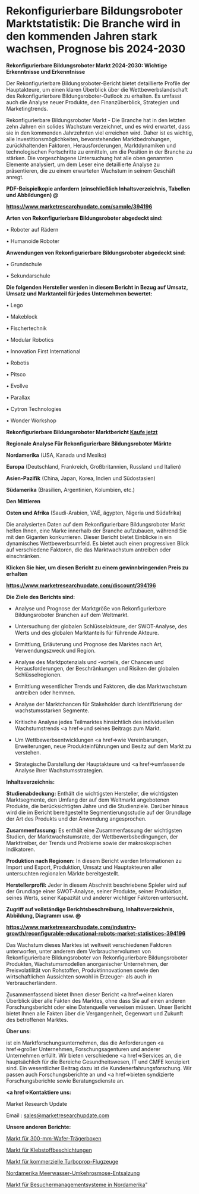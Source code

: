 # Rekonfigurierbare Bildungsroboter Marktstatistik: Die Branche wird in den kommenden Jahren stark wachsen, Prognose bis 2024-2030

<strong>Rekonfigurierbare Bildungsroboter Markt 2024-2030: Wichtige Erkenntnisse und Erkenntnisse</strong>

Der Rekonfigurierbare Bildungsroboter-Bericht bietet detaillierte Profile der Hauptakteure, um einen klaren Überblick über die Wettbewerbslandschaft des Rekonfigurierbare Bildungsroboter-Outlook zu erhalten. Es umfasst auch die Analyse neuer Produkte, den Finanzüberblick, Strategien und Marketingtrends.

Rekonfigurierbare Bildungsroboter Markt - Die Branche hat in den letzten zehn Jahren ein solides Wachstum verzeichnet, und es wird erwartet, dass sie in den kommenden Jahrzehnten viel erreichen wird. Daher ist es wichtig, alle Investitionsmöglichkeiten, bevorstehenden Marktbedrohungen, zurückhaltenden Faktoren, Herausforderungen, Marktdynamiken und technologischen Fortschritte zu ermitteln, um die Position in der Branche zu stärken. Die vorgeschlagene Untersuchung hat alle oben genannten Elemente analysiert, um dem Leser eine detaillierte Analyse zu präsentieren, die zu einem erwarteten Wachstum in seinem Geschäft anregt.



<strong><b>PDF-Beispielkopie anfordern (einschließlich Inhaltsverzeichnis, Tabellen und Abbildungen) @ </b></strong>

<strong><a href=https://www.marketresearchupdate.com/sample/394196>

<strong>https://www.marketresearchupdate.com/sample/394196</u></a></strong></strong>



<strong>Arten von Rekonfigurierbare Bildungsroboter abgedeckt sind:</strong>

• Roboter auf Rädern

• Humanoide Roboter



<strong>Anwendungen von Rekonfigurierbare Bildungsroboter abgedeckt sind:</strong>

• Grundschule

• Sekundarschule



<strong>Die folgenden Hersteller werden in diesem Bericht in Bezug auf Umsatz, Umsatz und Marktanteil für jedes Unternehmen bewertet:</strong>

• Lego

• Makeblock

• Fischertechnik

• Modular Robotics

• Innovation First International

• Robotis

• Pitsco

• Evollve

• Parallax

• Cytron Technologies

• Wonder Workshop



<strong>Rekonfigurierbare Bildungsroboter Marktbericht <a href=https://www.marketresearchupdate.com/buynow/394196>Kaufe jetzt</a></strong>



<strong>Regionale Analyse Für Rekonfigurierbare Bildungsroboter Märkte</strong>



<strong>Nordamerika</strong> (USA, Kanada und Mexiko)



<strong>Europa</strong> (Deutschland, Frankreich, Großbritannien, Russland und Italien)



<strong>Asien-Pazifik</strong> (China, Japan, Korea, Indien und Südostasien)



<strong>Südamerika</strong> (Brasilien, Argentinien, Kolumbien, etc.)



<strong>Den Mittleren</strong> 

<strong>Osten und Afrika</strong> (Saudi-Arabien, VAE, ägypten, Nigeria und Südafrika)

Die analysierten Daten auf dem Rekonfigurierbare Bildungsroboter Markt helfen Ihnen, eine Marke innerhalb der Branche aufzubauen, während Sie mit den Giganten konkurrieren. Dieser Bericht bietet Einblicke in ein dynamisches Wettbewerbsumfeld. Es bietet auch einen progressiven Blick auf verschiedene Faktoren, die das Marktwachstum antreiben oder einschränken.



<strong>Klicken Sie hier, um diesen Bericht zu einem gewinnbringenden Preis zu erhalten
</strong>

<strong><a href=https://www.marketresearchupdate.com/discount/394196>https://www.marketresearchupdate.com/discount/394196</b></u></strong></a>



<strong>Die Ziele des Berichts sind:</strong>

- Analyse und Prognose der Marktgröße von Rekonfigurierbare Bildungsroboter Branchen auf dem Weltmarkt.

- Untersuchung der globalen Schlüsselakteure, der SWOT-Analyse, des Werts und des globalen Marktanteils für führende Akteure.

- Ermittlung, Erläuterung und Prognose des Marktes nach Art, Verwendungszweck und Region.

- Analyse des Marktpotenzials und -vorteils, der Chancen und Herausforderungen, der Beschränkungen und Risiken der globalen Schlüsselregionen.

- Ermittlung wesentlicher Trends und Faktoren, die das Marktwachstum antreiben oder hemmen.

- Analyse der Marktchancen für Stakeholder durch Identifizierung der wachstumsstarken Segmente.

- Kritische Analyse jedes Teilmarktes hinsichtlich des individuellen Wachstumstrends <a href=>und</a> seines Beitrags zum Markt.

- Um Wettbewerbsentwicklungen <a href=>wie</a> Vereinbarungen, Erweiterungen, neue Produkteinführungen und Besitz auf dem Markt zu verstehen.

- Strategische Darstellung der Hauptakteure und <a href=>umfas</a>sende Analyse ihrer Wachstumsstrategien.



<strong>Inhaltsverzeichnis:</strong>



<strong>Studienabdeckung:</strong> Enthält die wichtigsten Hersteller, die wichtigsten Marktsegmente, den Umfang der auf dem Weltmarkt angebotenen Produkte, die berücksichtigten Jahre und die Studienziele. Darüber hinaus wird die im Bericht bereitgestellte Segmentierungsstudie auf der Grundlage der Art des Produkts und der Anwendung angesprochen.



<strong>Zusammenfassung:</strong> Es enthält eine Zusammenfassung der wichtigsten Studien, der Marktwachstumsrate, der Wettbewerbsbedingungen, der Markttreiber, der Trends und Probleme sowie der makroskopischen Indikatoren.



<strong>Produktion nach Regionen:</strong> In diesem Bericht werden Informationen zu Import und Export, Produktion, Umsatz und Hauptakteuren aller untersuchten regionalen Märkte bereitgestellt.



<strong>Herstellerprofil:</strong> Jeder in diesem Abschnitt beschriebene Spieler wird auf der Grundlage einer SWOT-Analyse, seiner Produkte, seiner Produktion, seines Werts, seiner Kapazität und anderer wichtiger Faktoren untersucht.



<strong><b>Zugriff auf vollständige Berichtsbeschreibung, Inhaltsverzeichnis, Abbildung, Diagramm usw. @ </b></strong>

<strong><a href=https://www.marketresearchupdate.com/industry-growth/reconfigurable-educational-robots-market-statistices-394196>https://www.marketresearchupdate.com/industry-growth/reconfigurable-educational-robots-market-statistices-394196</a></strong>

Das Wachstum dieses Marktes ist weltweit verschiedenen Faktoren unterworfen, unter anderem dem Verbrauchervolumen von Rekonfigurierbare Bildungsroboter von Rekonfigurierbare Bildungsroboter Produkten, Wachstumsmodellen anorganischer Unternehmen, der Preisvolatilität von Rohstoffen, Produktinnovationen sowie den wirtschaftlichen Aussichten sowohl in Erzeuger- als auch in Verbraucherländern.

Zusammenfassend bietet Ihnen dieser Bericht <a href=>einen</a> klaren Überblick über alle Fakten des Marktes, ohne dass Sie auf einen anderen Forschungsbericht oder eine Datenquelle verweisen müssen. Unser Bericht bietet Ihnen alle Fakten über die Vergangenheit, Gegenwart und Zukunft des betroffenen Marktes.



<strong>Über uns:</strong>

 ist ein Marktforschungsunternehmen, das die Anforderungen <a href=>großer</a> Unternehmen, Forschungsagenturen und anderer Unternehmen erfüllt. Wir bieten verschiedene <a href=>Services</a> an, die hauptsächlich für die Bereiche Gesundheitswesen, IT und CMFE konzipiert sind. Ein wesentlicher Beitrag dazu ist die Kundenerfahrungsforschung. Wir passen auch Forschungsberichte an und <a href=>bieten</a> syndizierte Forschungsberichte sowie Beratungsdienste an.



<strong><a href=>Kontaktiere uns:</a></strong>

Market Research Update

Email : sales@marketresearchupdate.com



<strong>Unsere anderen Berichte:</strong>

<a href=https://www.linkedin.com/pulse/300mm-wafer-carrier-boxes-market-opportunities>Markt für 300-mm-Wafer-Trägerboxen</a>

<a href=https://www.linkedin.com/pulse/adhesive-coatings-market-2023-analysis-growth>Markt für Klebstoffbeschichtungen</a>

<a href=https://www.linkedin.com/pulse/commercial-turboprop-aircraft-market-research>Markt für kommerzielle Turboprop-Flugzeuge</a>

<a href=https://www.linkedin.com/pulse/north-america-seawater-reverse-osmosis-desalination>Nordamerika Meerwasser-Umkehrosmose-Entsalzung</a>

<a href=https://www.linkedin.com/pulse/north-america-visitor-management-systems-market>Markt für Besuchermanagementsysteme in Nordamerika</a>"
